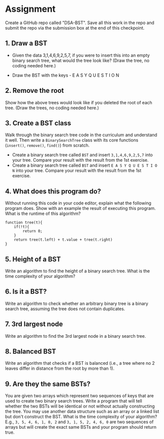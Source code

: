 # Assignment

Create a GitHub repo called "DSA-BST". Save all this work in the repo and submit the repo via the submission box at the end of this checkpoint.

## 1. Draw a BST

- Given the data 3,1,4,6,9,2,5,7, if you were to insert this into an empty binary search tree, what would the tree look like? (Draw the tree, no coding needed here.)

- Draw the BST with the keys - E A S Y Q U E S T I O N

## 2. Remove the root

Show how the above trees would look like if you deleted the root of each tree. (Draw the trees, no coding needed here.)

## 3. Create a BST class

Walk through the binary search tree code in the curriculum and understand it well. Then write a `BinarySearchTree` class with its core functions (`insert()`, `remove()`, `find()`) from scratch.

- Create a binary search tree called `BST` and insert `3,1,4,6,9,2,5,7` into your tree. Compare your result with the result from the 1st exercise.
- Create a binary search tree called `BST` and insert `E A S Y Q U E S T I O N` into your tree. Compare your result with the result from the 1st exercise.

## 4. What does this program do?

Without running this code in your code editor, explain what the following program does. Show with an example the result of executing this program. What is the runtime of this algorithm?

```
function tree(t){
    if(!t){
        return 0;
    }
    return tree(t.left) + t.value + tree(t.right)
}
```

## 5. Height of a BST

Write an algorithm to find the height of a binary search tree. What is the time complexity of your algorithm?

## 6. Is it a BST?

Write an algorithm to check whether an arbitrary binary tree is a binary search tree, assuming the tree does not contain duplicates.

## 7. 3rd largest node

Write an algorithm to find the 3rd largest node in a binary search tree.

## 8. Balanced BST

Write an algorithm that checks if a BST is balanced (i.e., a tree where no 2 leaves differ in distance from the root by more than 1).

## 9. Are they the same BSTs?

You are given two arrays which represent two sequences of keys that are used to create two binary search trees. Write a program that will tell whether the two BSTs will be identical or not without actually constructing the tree. You may use another data structure such as an array or a linked list but don't construct the BST. What is the time complexity of your algorithm? E.g., `3, 5, 4, 6, 1, 0, 2` and `3, 1, 5, 2, 4, 6, 0` are two sequences of arrays but will create the exact same BSTs and your program should return true.
